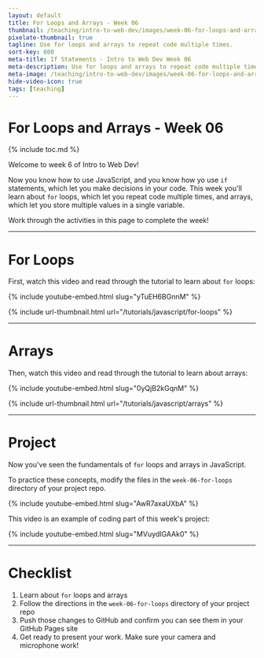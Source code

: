 ```yaml
---
layout: default
title: For Loops and Arrays - Week 06
thumbnail: /teaching/intro-to-web-dev/images/week-06-for-loops-and-arrays/for-loops-and-arrays-1.png
pixelate-thumbnail: true
tagline: Use for loops and arrays to repeat code multiple times.
sort-key: 600
meta-title: If Statements - Intro to Web Dev Week 06
meta-description: Use for loops and arrays to repeat code multiple times.
meta-image: /teaching/intro-to-web-dev/images/week-06-for-loops-and-arrays/for-loops-and-arrays-1.png
hide-video-icon: true
tags: [teaching]
---
```


# For Loops and Arrays - Week 06

{% include toc.md %}

Welcome to week 6 of Intro to Web Dev!

Now you know how to use JavaScript, and you know how yo use `if` statements, which let you make decisions in your code. This week you'll learn about `for` loops, which let you repeat code multiple times, and arrays, which let you store multiple values in a single variable.

Work through the activities in this page to complete the week!

---

# For Loops

First, watch this video and read through the tutorial to learn about `for` loops:

{% include youtube-embed.html slug="yTuEH6BGnnM" %}

{% include url-thumbnail.html url="/tutorials/javascript/for-loops" %}

---

# Arrays

Then, watch this video and read through the tutorial to learn about arrays:

{% include youtube-embed.html slug="0yQjB2kGqnM" %}

{% include url-thumbnail.html url="/tutorials/javascript/arrays" %}

---

# Project

Now you've seen the fundamentals of `for` loops and arrays in JavaScript.

To practice these concepts, modify the files in the `week-06-for-loops` directory of your project repo.

{% include youtube-embed.html slug="AwR7axaUXbA" %}

This video is an example of coding part of this week's project:

{% include youtube-embed.html slug="MVuydIGAAk0" %}

---

# Checklist

1. Learn about `for` loops and arrays
2. Follow the directions in the `week-06-for-loops` directory of your project repo
3. Push those changes to GitHub and confirm you can see them in your GitHub Pages site
4. Get ready to present your work. Make sure your camera and microphone work!
